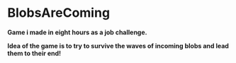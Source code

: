 # BlobsAreComing
 **Game i made in eight hours as a job challenge.**

**Idea of the game is to try to survive the waves of incoming blobs and lead them to their end!**

